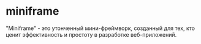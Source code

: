 # miniframe
 "Miniframe" - это утонченный мини-фреймворк, созданный для тех, кто ценит эффективность и простоту в разработке веб-приложений.
